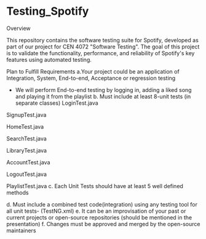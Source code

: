 # Testing_Spotify

Overview

This repository contains the software testing suite for Spotify, developed as part of our project for CEN 4072 "Software Testing". The goal of this project is to validate the functionality, performance, and reliability of Spotify's key features using automated testing.

Plan to Fulfill Requirements
a.Your project could be an application of Integration, System, End-to-end, Acceptance or regression testing
  - We will perform End-to-end testing by logging in, adding a liked song and playing it from the playlist
b. Must include at least 8-unit tests (in separate classes)
LoginTest.java

SignupTest.java

HomeTest.java

SearchTest.java

LibraryTest.java

AccountTest.java

LogoutTest.java

PlaylistTest.java
c. Each Unit Tests should have at least 5 well defined methods

d. Must include a combined test code(integration) using any testing tool for all unit
tests- (TestNG.xml)
e. It can be an improvisation of your past or current projects or open-source
repositories (should be mentioned in the presentation)
f. Changes must be approved and merged by the open-source maintainers
